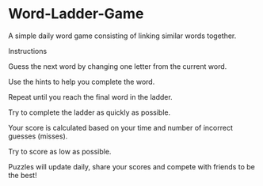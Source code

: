 # Word-Ladder-Game
A simple daily word game consisting of linking similar words together.

Instructions

Guess the next word by changing one letter from the current word.

Use the hints to help you complete the word.

Repeat until you reach the final word in the ladder.

Try to complete the ladder as quickly as possible.

Your score is calculated based on your time and number of incorrect guesses (misses).

Try to score as low as possible.

Puzzles will update daily, share your scores and compete with friends to be the best!
